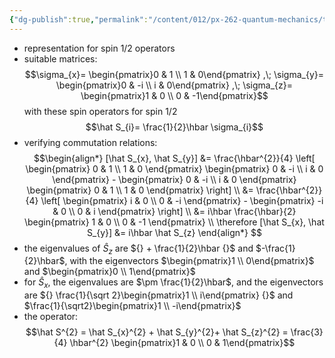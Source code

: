```yaml
---
{"dg-publish":true,"permalink":"/content/012/px-262-quantum-mechanics/term-1/g-additional-interactions/px-262-g4-pauli-spin-matrices/","noteIcon":"1","created":"2024-11-25T11:32:10.229+00:00","updated":"2024-11-26T18:12:42.824+00:00"}
---
```


- representation for spin $1/2$ operators
- suitable matrices:
$$\sigma_{x}= \begin{pmatrix}0 & 1 \\ 1 & 0\end{pmatrix} ,\; \sigma_{y}= \begin{pmatrix}0 & -i \\ i & 0\end{pmatrix} ,\; \sigma_{z}= \begin{pmatrix}1 & 0 \\ 0 & -1\end{pmatrix}$$
with these spin operators for spin $1/2$
$$\hat S_{i}= \frac{1}{2}\hbar \sigma_{i}$$
- verifying commutation relations:
$$\begin{align*}
[\hat S_{x}, \hat S_{y}] &= \frac{\hbar^{2}}{4} \left[ \begin{pmatrix} 0 & 1 \\ 1 & 0  \end{pmatrix} \begin{pmatrix} 0 & -i \\ i & 0  \end{pmatrix} - \begin{pmatrix} 0 & -i \\ i & 0  \end{pmatrix} \begin{pmatrix} 0 & 1 \\ 1 & 0  \end{pmatrix} \right] \\
&= \frac{\hbar^{2}}{4} \left[ \begin{pmatrix} i & 0 \\ 0 & -i  \end{pmatrix} - \begin{pmatrix} -i & 0 \\ 0 & i  \end{pmatrix} \right] \\ &= i\hbar \frac{\hbar}{2} \begin{pmatrix} 1 & 0 \\ 0 & -1  \end{pmatrix} \\
\therefore [\hat S_{x}, \hat S_{y}] &= i\hbar \hat S_{z}
\end{align*}
$$
- the eigenvalues of $\hat S_z$ are ${} + \frac{1}{2}\hbar {}$ and $-\frac{1}{2}\hbar$, with the eigenvectors $\begin{pmatrix}1 \\ 0\end{pmatrix}$ and $\begin{pmatrix}0  \\ 1\end{pmatrix}$
- for $\hat S_{x}$, the eigenvalues are $\pm \frac{1}{2}\hbar$, and the eigenvectors are ${} \frac{1}{\sqrt 2}\begin{pmatrix}1 \\ i\end{pmatrix} {}$ and $\frac{1}{\sqrt2}\begin{pmatrix}1  \\ -i\end{pmatrix}$
- the operator:
$$\hat S^{2} = \hat S_{x}^{2} + \hat S_{y}^{2}+ \hat S_{z}^{2} = \frac{3}{4} \hbar^{2} \begin{pmatrix}1 & 0 \\ 0 & 1\end{pmatrix}$$
